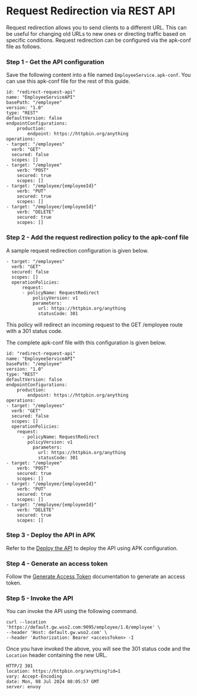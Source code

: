 # Request Redirection via REST API

Request redirection allows you to send clients to a different URL. This can be useful for changing old URLs to new ones or directing traffic based on specific conditions. Request redirection can be configured via the apk-conf file as follows.

### Step 1 - Get the API configuration

Save the following content into a file named `EmployeeService.apk-conf`. You can use this apk-conf file for the rest of this guide.

```
id: "redirect-request-api"
name: "EmployeeServiceAPI"
basePath: "/employee"
version: "1.0"
type: "REST"
defaultVersion: false
endpointConfigurations:
    production:
        endpoint: https://httpbin.org/anything
operations:
- target: "/employees"
  verb: "GET"
  secured: false
  scopes: []
- target: "/employee"
    verb: "POST"
    secured: true
    scopes: []
- target: "/employee/{employeeId}"
    verb: "PUT"
    secured: true
    scopes: []
- target: "/employee/{employeeId}"
    verb: "DELETE"
    secured: true
    scopes: []
```

### Step 2 - Add the request redirection policy to the apk-conf file

A sample request redirection configuration is given below.

```
- target: "/employees"
  verb: "GET"
  secured: false
  scopes: []
  operationPolicies:
      request:
      - policyName: RequestRedirect
          policyVersion: v1
          parameters:
            url: https://httpbin.org/anything
            statusCode: 301
```

This policy will redirect an incoming request to the GET /employee route with a 301 status code.

The complete apk-conf file with this configuration is given below.

```
id: "redirect-request-api"
name: "EmployeeServiceAPI"
basePath: "/employee"
version: "1.0"
type: "REST"
defaultVersion: false
endpointConfigurations:
    production:
        endpoint: https://httpbin.org/anything
operations:
- target: "/employees"
  verb: "GET"
  secured: false
  scopes: []
  operationPolicies:
    request:
      - policyName: RequestRedirect
        policyVersion: v1
          parameters:
            url: https://httpbin.org/anything
            statusCode: 301
- target: "/employee"
    verb: "POST"
    secured: true
    scopes: []
- target: "/employee/{employeeId}"
    verb: "PUT"
    secured: true
    scopes: []
- target: "/employee/{employeeId}"
    verb: "DELETE"
    secured: true
    scopes: []
```
### Step 3 - Deploy the API in APK

Refer to the <a href="../../../../get-started/quick-start-guide#deploy-the-api-in-apk" target="_blank">Deploy the API</a> to deploy the API using APK configuration.

### Step 4 - Generate an access token

Follow the <a href="../../../../develop-and-deploy-api/security/generate-access-token" target="_blank">Generate Access Token</a> documentation to generate an access token.

### Step 5 - Invoke the API

You can invoke the API using the following command.

```
curl --location 'https://default.gw.wso2.com:9095/employee/1.0/employee' \
--header 'Host: default.gw.wso2.com' \
--header 'Authorization: Bearer <accessToken> -I
```

Once you have invoked the above, you will see the 301 status code and the `Location` header containing the new URL.

```
HTTP/2 301
location: https://httpbin.org/anything?id=1
vary: Accept-Encoding
date: Mon, 08 Jul 2024 08:05:57 GMT
server: envoy
```